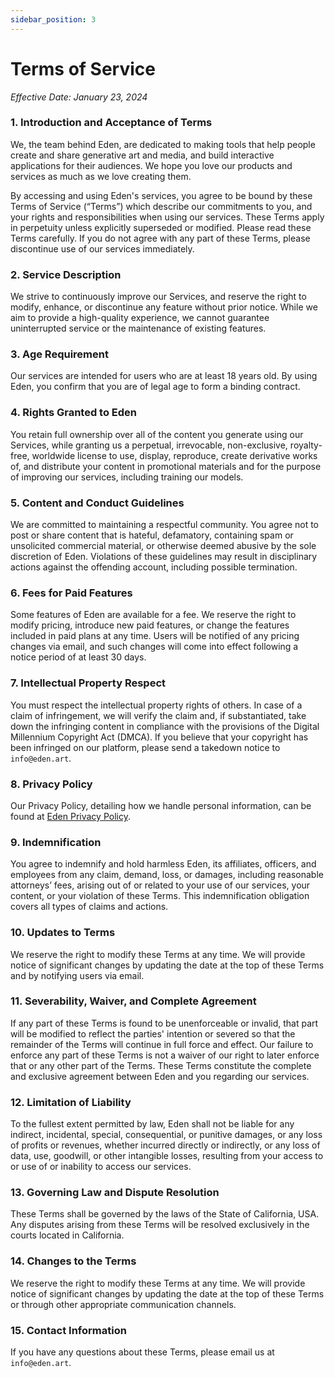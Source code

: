 ```yaml
---
sidebar_position: 3
---
```


# Terms of Service
*Effective Date: January 23, 2024*

### 1. Introduction and Acceptance of Terms
We, the team behind Eden, are dedicated to making tools that help people create and share generative art and media, and build interactive applications for their audiences. We hope you love our products and services as much as we love creating them.

By accessing and using Eden's services, you agree to be bound by these Terms of Service (“Terms”) which describe our commitments to you, and your rights and responsibilities when using our services. These Terms apply in perpetuity unless explicitly superseded or modified. Please read these Terms carefully. If you do not agree with any part of these Terms, please discontinue use of our services immediately.

### 2. Service Description
We strive to continuously improve our Services, and reserve the right to modify, enhance, or discontinue any feature without prior notice. While we aim to provide a high-quality experience, we cannot guarantee uninterrupted service or the maintenance of existing features.

### 3. Age Requirement
Our services are intended for users who are at least 18 years old. By using Eden, you confirm that you are of legal age to form a binding contract.

### 4. Rights Granted to Eden
You retain full ownership over all of the content you generate using our Services, while granting us a perpetual, irrevocable, non-exclusive, royalty-free, worldwide license to use, display, reproduce, create derivative works of, and distribute your content in promotional materials and for the purpose of improving our services, including training our models.

### 5. Content and Conduct Guidelines
We are committed to maintaining a respectful community. You agree not to post or share content that is hateful, defamatory, containing spam or unsolicited commercial material, or otherwise deemed abusive by the sole discretion of Eden. Violations of these guidelines may result in disciplinary actions against the offending account, including possible termination.

### 6. Fees for Paid Features
Some features of Eden are available for a fee. We reserve the right to modify pricing, introduce new paid features, or change the features included in paid plans at any time. Users will be notified of any pricing changes via email, and such changes will come into effect following a notice period of at least 30 days.

### 7. Intellectual Property Respect
You must respect the intellectual property rights of others. In case of a claim of infringement, we will verify the claim and, if substantiated, take down the infringing content in compliance with the provisions of the Digital Millennium Copyright Act (DMCA). If you believe that your copyright has been infringed on our platform, please send a takedown notice to `info@eden.art`.

### 8. Privacy Policy
Our Privacy Policy, detailing how we handle personal information, can be found at [Eden Privacy Policy](/docs/overview/privacy).

### 9. Indemnification
You agree to indemnify and hold harmless Eden, its affiliates, officers, and employees from any claim, demand, loss, or damages, including reasonable attorneys’ fees, arising out of or related to your use of our services, your content, or your violation of these Terms. This indemnification obligation covers all types of claims and actions.

### 10. Updates to Terms
We reserve the right to modify these Terms at any time. We will provide notice of significant changes by updating the date at the top of these Terms and by notifying users via email.

### 11. Severability, Waiver, and Complete Agreement
If any part of these Terms is found to be unenforceable or invalid, that part will be modified to reflect the parties' intention or severed so that the remainder of the Terms will continue in full force and effect. Our failure to enforce any part of these Terms is not a waiver of our right to later enforce that or any other part of the Terms. These Terms constitute the complete and exclusive agreement between Eden and you regarding our services.

### 12. Limitation of Liability
To the fullest extent permitted by law, Eden shall not be liable for any indirect, incidental, special, consequential, or punitive damages, or any loss of profits or revenues, whether incurred directly or indirectly, or any loss of data, use, goodwill, or other intangible losses, resulting from your access to or use of or inability to access our services.

### 13. Governing Law and Dispute Resolution
These Terms shall be governed by the laws of the State of California, USA. Any disputes arising from these Terms will be resolved exclusively in the courts located in California.

### 14. Changes to the Terms
We reserve the right to modify these Terms at any time. We will provide notice of significant changes by updating the date at the top of these Terms or through other appropriate communication channels.

### 15. Contact Information
If you have any questions about these Terms, please email us at `info@eden.art`.
